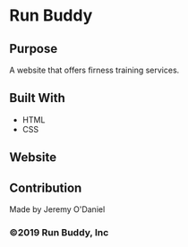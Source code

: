 # Run Buddy

## Purpose
A website that offers firness training services.

## Built With
* HTML
* CSS

## Website


## Contribution
 Made by Jeremy O'Daniel

### ©️2019 Run Buddy, Inc
